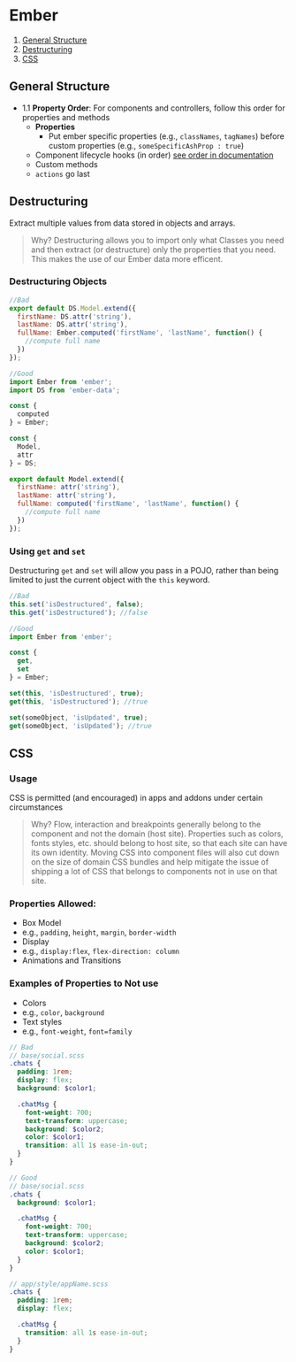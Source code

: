 # Ember
1. [General Structure](#general-structure)
1. [Destructuring](#destructuring)
1. [CSS](#css)

## General Structure

- 1.1 **Property Order**: For components and controllers, follow this order for properties and methods
  + **Properties**
    + Put ember specific properties (e.g., `classNames`, `tagNames`) before custom properties (e.g., `someSpecificAshProp : true`)
  + Component lifecycle hooks (in order) <a href="https://guides.emberjs.com/v2.7.0/components/the-component-lifecycle/">see order in documentation</a>
  + Custom methods
  + `actions` go last


## Destructuring
Extract multiple values from data stored in objects and arrays.
> Why? Destructuring allows you to import only what Classes you need and then extract (or destructure) only the properties that you need. This makes the use of our Ember data more efficent.

### Destructuring Objects

```javascript
//Bad
export default DS.Model.extend({
  firstName: DS.attr('string'),
  lastName: DS.attr('string'),
  fullName: Ember.computed('firstName', 'lastName', function() {
    //compute full name
  })
});

//Good
import Ember from 'ember';
import DS from 'ember-data';

const {
  computed
} = Ember;

const {
  Model,
  attr
} = DS;

export default Model.extend({
  firstName: attr('string'),
  lastName: attr('string'),
  fullName: computed('firstName', 'lastName', function() {
    //compute full name
  })
});
```

### Using `get` and `set`
Destructuring `get` and `set` will allow you pass in a POJO, rather than being limited to just the current object with the `this` keyword.

```javascript
//Bad
this.set('isDestructured', false);
this.get('isDestructured'); //false

//Good
import Ember from 'ember';

const {
  get,
  set
} = Ember;

set(this, 'isDestructured', true);
get(this, 'isDestructured'); //true

set(someObject, 'isUpdated', true);
get(someObject, 'isUpdated'); //true
```

## CSS

### Usage
CSS is permitted (and encouraged) in apps and addons under certain circumstances

> Why? Flow, interaction and breakpoints generally belong to the component and not the domain (host site). Properties such as colors, fonts styles, etc. should belong to host site, so that each site can have its own identity. Moving CSS into component files will also cut down on the size of domain CSS bundles and help mitigate the issue of shipping a lot of CSS that belongs to components not in use on that site.

### Properties Allowed:
- Box Model
 - e.g., `padding`, `height`, `margin`, `border-width`
- Display
 - e.g., `display:flex`, `flex-direction: column`
- Animations and Transitions

### Examples of Properties to Not use
- Colors
 - e.g., `color`, `background`
- Text styles
 - e.g., `font-weight`, `font=family`

```scss
// Bad
// base/social.scss
.chats {
  padding: 1rem;
  display: flex;
  background: $color1;

  .chatMsg {
    font-weight: 700;
    text-transform: uppercase;    
    background: $color2;
    color: $color1;
    transition: all 1s ease-in-out;
  }
}

// Good
// base/social.scss
.chats {
  background: $color1;

  .chatMsg {
    font-weight: 700;
    text-transform: uppercase;    
    background: $color2;
    color: $color1;
  }
}

// app/style/appName.scss
.chats {
  padding: 1rem;
  display: flex;

  .chatMsg {
    transition: all 1s ease-in-out;
  }
}
```
